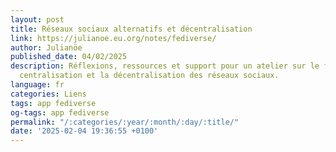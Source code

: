 ```yaml
---
layout: post
title: Réseaux sociaux alternatifs et décentralisation
link: https://julianoe.eu.org/notes/fediverse/
author: Julianöe
published_date: 04/02/2025
description: Réflexions, ressources et support pour un atelier sur le fediverse, la
  centralisation et la décentralisation des réseaux sociaux.
language: fr
categories: Liens
tags: app fediverse
og-tags: app fediverse
permalink: "/:categories/:year/:month/:day/:title/"
date: '2025-02-04 19:36:55 +0100'
---
```

